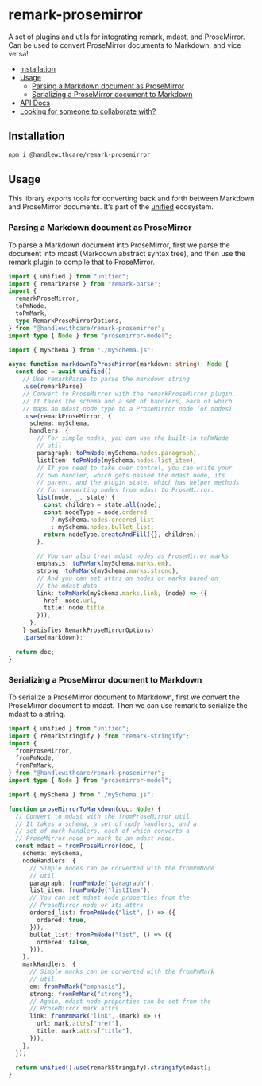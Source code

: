 # remark-prosemirror

A set of plugins and utils for integrating remark, mdast, and ProseMirror. Can
be used to convert ProseMirror documents to Markdown, and vice versa!

<!-- toc -->

- [Installation](#installation)
- [Usage](#usage)
  - [Parsing a Markdown document as ProseMirror](#parsing-a-markdown-document-as-prosemirror)
  - [Serializing a ProseMirror document to Markdown](#serializing-a-prosemirror-document-to-markdown)
- [API Docs](#api-docs)
- [Looking for someone to collaborate with?](#looking-for-someone-to-collaborate-with)

<!-- tocstop -->

## Installation

```sh
npm i @handlewithcare/remark-prosemirror
```

## Usage

This library exports tools for converting back and forth between Markdown and
ProseMirror documents. It&rsquo;s part of the [unified](https://unifiedjs.com)
ecosystem.

### Parsing a Markdown document as ProseMirror

To parse a Markdown document into ProseMirror, first we parse the document into
mdast (Markdown abstract syntax tree), and then use the remark plugin to compile
that to ProseMirror.

```ts
import { unified } from "unified";
import { remarkParse } from "remark-parse";
import {
  remarkProseMirror,
  toPmNode,
  toPmMark,
  type RemarkProseMirrorOptions,
} from "@handlewithcare/remark-prosemirror";
import type { Node } from "prosemirror-model";

import { mySchema } from "./mySchema.js";

async function markdownToProseMirror(markdown: string): Node {
  const doc = await unified()
    // Use remarkParse to parse the markdown string
    .use(remarkParse)
    // Convert to ProseMirror with the remarkProseMirror plugin.
    // It takes the schema and a set of handlers, each of which
    // maps an mdast node type to a ProseMirror node (or nodes)
    .use(remarkProseMirror, {
      schema: mySchema,
      handlers: {
        // For simple nodes, you can use the built-in toPmNode
        // util
        paragraph: toPmNode(mySchema.nodes.paragraph),
        listItem: toPmNode(mySchema.nodes.list_item),
        // If you need to take over control, you can write your
        // own handler, which gets passed the mdast node, its
        // parent, and the plugin state, which has helper methods
        // for converting nodes from mdast to ProseMirror.
        list(node, _, state) {
          const children = state.all(node);
          const nodeType = node.ordered
            ? mySchema.nodes.ordered_list
            : mySchema.nodes.bullet_list;
          return nodeType.createAndFill({}, children);
        },

        // You can also treat mdast nodes as ProseMirror marks
        emphasis: toPmMark(mySchema.marks.em),
        strong: toPmMark(mySchema.marks.strong),
        // And you can set attrs on nodes or marks based on
        // the mdast data
        link: toPmMark(mySchema.marks.link, (node) => ({
          href: node.url,
          title: node.title,
        })),
      },
    } satisfies RemarkProseMirrorOptions)
    .parse(markdown);

  return doc;
}
```

### Serializing a ProseMirror document to Markdown

To serialize a ProseMirror document to Markdown, first we convert the
ProseMirror document to mdast. Then we can use remark to serialize the mdast to
a string.

```ts
import { unified } from "unified";
import { remarkStringify } from "remark-stringify";
import {
  fromProseMirror,
  fromPmNode,
  fromPmMark,
} from "@handlewithcare/remark-prosemirror";
import type { Node } from "prosemirror-model";

import { mySchema } from "./mySchema.js";

function proseMirrorToMarkdown(doc: Node) {
  // Convert to mdast with the fromProseMirror util.
  // It takes a schema, a set of node handlers, and a
  // set of mark handlers, each of which converts a
  // ProseMirror node or mark to an mdast node.
  const mdast = fromProseMirror(doc, {
    schema: mySchema,
    nodeHandlers: {
      // Simple nodes can be converted with the fromPmNode
      // util.
      paragraph: fromPmNode("paragraph"),
      list_item: fromPmNode("listItem"),
      // You can set mdast node properties from the
      // ProseMirror node or its attrs
      ordered_list: fromPmNode("list", () => ({
        ordered: true,
      })),
      bullet_list: fromPmNode("list", () => ({
        ordered: false,
      })),
    },
    markHandlers: {
      // Simple marks can be converted with the fromPmMark
      // util.
      em: fromPmMark("emphasis"),
      strong: fromPmMark("strong"),
      // Again, mdast node properties can be set from the
      // ProseMirror mark attrs
      link: fromPmMark("link", (mark) => ({
        url: mark.attrs["href"],
        title: mark.attrs["title"],
      })),
    },
  });

  return unified().use(remarkStringify).stringify(mdast);
}
```

